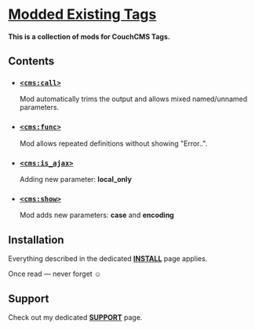 # [Modded Existing Tags](https://github.com/trendoman/Tweakus-Dilectus/tree/main/anton.cms%40ya.ru__tags-modded)

#### This is a collection of mods for CouchCMS Tags.

## Contents

* ### [`<cms:call>`](call/)

   Mod automatically trims the output and allows mixed named/unnamed parameters.

* ### [`<cms:func>`](func/)

   Mod allows repeated definitions without showing "Error..".

* ### [`<cms:is_ajax>`](is_ajax/)

   Adding new parameter: **local_only**

* ### [`<cms:show>`](show/)

   Mod adds new parameters: **case** and **encoding**


## Installation

Everything described in the dedicated [**INSTALL**](/INSTALL.md) page applies.

Once read — never forget ☺

## Support

Check out my dedicated [**SUPPORT**](/SUPPORT.md) page.

